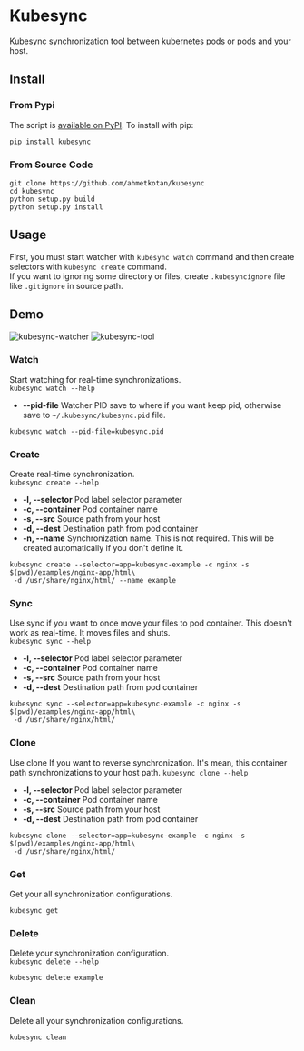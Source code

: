 # Kubesync
Kubesync synchronization tool between kubernetes pods or pods and your host.

## Install
### From Pypi

The script is [available on PyPI](https://pypi.org/project/kubesync/). To install with pip:
```shell script
pip install kubesync
```

### From Source Code

```shell script
git clone https://github.com/ahmetkotan/kubesync
cd kubesync
python setup.py build
python setup.py install
```

## Usage
First, you must start watcher with ``kubesync watch`` command and then create selectors with ``kubesync create`` command.  
If you want to ignoring some directory or files, create ``.kubesyncignore`` file like ``.gitignore`` in source path.


## Demo

![kubesync-watcher](examples/casts/kubesync-watcher.gif)
![kubesync-tool](examples/casts/kubesync-tool.gif)

### Watch
Start watching for real-time synchronizations.  
``kubesync watch --help``
* **--pid-file** Watcher PID save to where if you want keep pid, otherwise save to ``~/.kubesync/kubesync.pid`` file.
```shell script
kubesync watch --pid-file=kubesync.pid
```

### Create
Create real-time synchronization.  
``kubesync create --help``
* **-l, --selector** Pod label selector parameter
* **-c, --container** Pod container name
* **-s, --src** Source path from your host
* **-d, --dest** Destination path from pod container
* **-n, --name** Synchronization name. This is not required. This will be created automatically if you don't define it.

```shell script
kubesync create --selector=app=kubesync-example -c nginx -s $(pwd)/examples/nginx-app/html\
 -d /usr/share/nginx/html/ --name example
```

### Sync
Use sync if you want to once move your files to pod container. This doesn't work as real-time. It moves files and shuts.  
``kubesync sync --help``
* **-l, --selector** Pod label selector parameter
* **-c, --container** Pod container name
* **-s, --src** Source path from your host
* **-d, --dest** Destination path from pod container

```shell script
kubesync sync --selector=app=kubesync-example -c nginx -s $(pwd)/examples/nginx-app/html\
 -d /usr/share/nginx/html/
```

### Clone
Use clone If you want to reverse synchronization. It's mean, this container path synchronizations to your host path.
``kubesync clone --help``
* **-l, --selector** Pod label selector parameter
* **-c, --container** Pod container name
* **-s, --src** Source path from your host
* **-d, --dest** Destination path from pod container
```shell script
kubesync clone --selector=app=kubesync-example -c nginx -s $(pwd)/examples/nginx-app/html\
 -d /usr/share/nginx/html/
```

### Get
Get your all synchronization configurations.
```shell script
kubesync get
```

### Delete
Delete your synchronization configuration.  
``kubesync delete --help``
```shell script
kubesync delete example
```

### Clean
Delete all your synchronization configurations.
```shell script
kubesync clean
```
